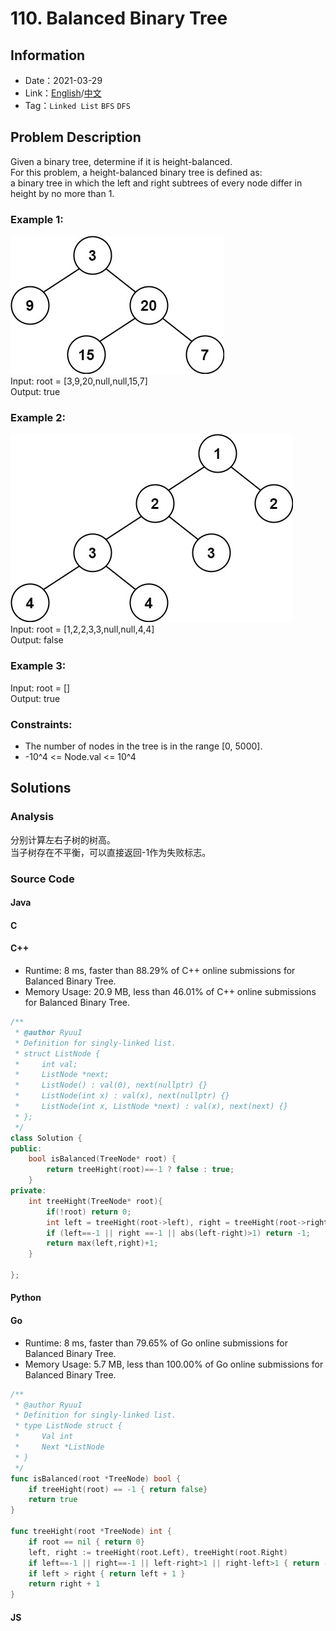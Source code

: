 # 110. Balanced Binary Tree
## Information
* Date：2021-03-29
* Link：[English](https://leetcode.com/problems/balanced-binary-tree/)/[中文](https://leetcode-cn.com/problems/balanced-binary-tree/)
* Tag：`Linked List` `BFS` `DFS`

## Problem Description
Given a binary tree, determine if it is height-balanced.   
For this problem, a height-balanced binary tree is defined as:   
a binary tree in which the left and right subtrees of every node differ in height by no more than 1.
### Example 1:
![Image text](https://raw.githubusercontent.com/Ryuui-tkb/LeetCode/master/img/110_ex1.png)   
Input: root = [3,9,20,null,null,15,7]   
Output: true
### Example 2:
![Image text](https://raw.githubusercontent.com/Ryuui-tkb/LeetCode/master/img/110_ex2.png)   
Input: root = [1,2,2,3,3,null,null,4,4]   
Output: false
### Example 3:
Input: root = []   
Output: true
### Constraints:
* The number of nodes in the tree is in the range [0, 5000].
* -10^4 <= Node.val <= 10^4
## Solutions
### Analysis
分别计算左右子树的树高。   
当子树存在不平衡，可以直接返回-1作为失败标志。
### Source Code
#### Java
#### C
#### C++
* Runtime: 8 ms, faster than 88.29% of C++ online submissions for Balanced Binary Tree.
* Memory Usage: 20.9 MB, less than 46.01% of C++ online submissions for Balanced Binary Tree.
```cpp
/**
 * @author RyuuI
 * Definition for singly-linked list.
 * struct ListNode {
 *     int val;
 *     ListNode *next;
 *     ListNode() : val(0), next(nullptr) {}
 *     ListNode(int x) : val(x), next(nullptr) {}
 *     ListNode(int x, ListNode *next) : val(x), next(next) {}
 * };
 */
class Solution {
public:
    bool isBalanced(TreeNode* root) {
        return treeHight(root)==-1 ? false : true;
    }
private:
    int treeHight(TreeNode* root){
        if(!root) return 0;
        int left = treeHight(root->left), right = treeHight(root->right);
        if (left==-1 || right ==-1 || abs(left-right)>1) return -1;
        return max(left,right)+1;
    }

};
```
#### Python
#### Go
* Runtime: 8 ms, faster than 79.65% of Go online submissions for Balanced Binary Tree.
* Memory Usage: 5.7 MB, less than 100.00% of Go online submissions for Balanced Binary Tree.
```go
/**
 * @author RyuuI
 * Definition for singly-linked list.
 * type ListNode struct {
 *     Val int
 *     Next *ListNode
 * }
 */
func isBalanced(root *TreeNode) bool {
    if treeHight(root) == -1 { return false}
    return true
}

func treeHight(root *TreeNode) int {
    if root == nil { return 0}
    left, right := treeHight(root.Left), treeHight(root.Right)
    if left==-1 || right==-1 || left-right>1 || right-left>1 { return -1 }
    if left > right { return left + 1 }
    return right + 1
}
```
#### JS
